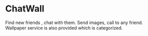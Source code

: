 # ChatWall
Find new friends , chat with them. Send images, call to any friend. Wallpaper service is also provided which is categorized.
